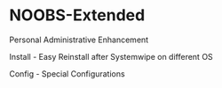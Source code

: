 # NOOBS-Extended
Personal Administrative Enhancement

Install - Easy Reinstall after Systemwipe on different OS

Config - Special Configurations
